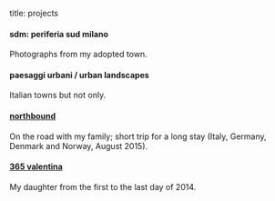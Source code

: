 title: projects

<div class="panel panel-default">
    <div class="panel-body">
        <h4>sdm: periferia sud milano</h4>
        <!-- <h4><a href="#">sdm: periferia sud milano</a></h4> -->
        Photographs from my adopted town.
    </div>
    <div class="panel-body">
        <h4>paesaggi urbani / urban landscapes</h4>
        <!-- <h4><a href="#">paesaggi urbani / urban landscapes</a></h4> -->
        Italian towns but not only.
    </div>
    <div class="panel-body">
        <h4><a href="{filename}/pages/northbound.md">northbound</a></h4>
        On the road with my family; short trip for a long stay (Italy, Germany, Denmark and Norway, August 2015).
    </div>
    <div class="panel-body">
    <h4><a href="{filename}/pages/365-valentina.md">365 valentina</a></h4>
        My daughter from the first to the last day of 2014.
    </div>
</div>
